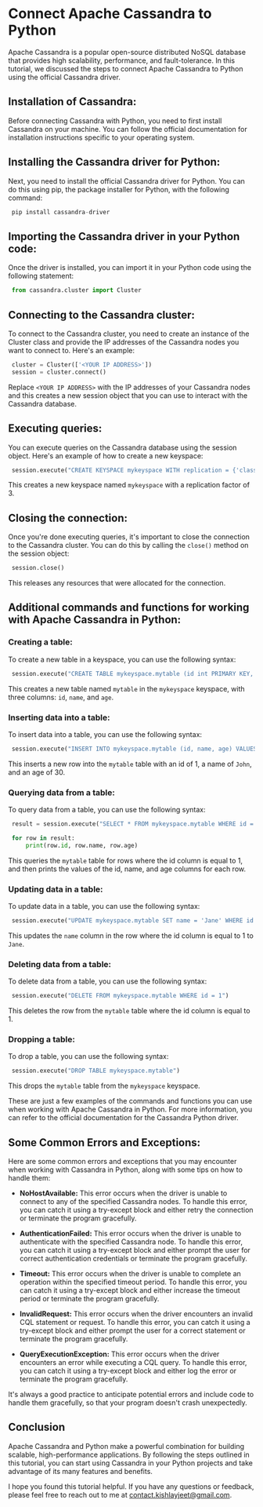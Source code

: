 # Connect Apache Cassandra to Python

Apache Cassandra is a popular open-source distributed NoSQL database that provides high scalability, performance, and fault-tolerance. In this tutorial, we discussed the steps to connect Apache Cassandra to Python using the official Cassandra driver.

## Installation of Cassandra:

Before connecting Cassandra with Python, you need to first install Cassandra on your machine. You can follow the official documentation for installation instructions specific to your operating system.

## Installing the Cassandra driver for Python:

Next, you need to install the official Cassandra driver for Python. You can do this using pip, the package installer for Python, with the following command:

```python
 pip install cassandra-driver
```

## Importing the Cassandra driver in your Python code:

Once the driver is installed, you can import it in your Python code using the following statement:

```python
 from cassandra.cluster import Cluster
```

## Connecting to the Cassandra cluster:

To connect to the Cassandra cluster, you need to create an instance of the Cluster class and provide the IP addresses of the Cassandra nodes you want to connect to. Here's an example:

```python
 cluster = Cluster(['<YOUR IP ADDRESS>'])
 session = cluster.connect()
```

Replace `<YOUR IP ADDRESS>` with the IP addresses of your Cassandra nodes and this creates a new session object that you can use to interact with the Cassandra database.

## Executing queries:

You can execute queries on the Cassandra database using the session object. Here's an example of how to create a new keyspace:

```python
 session.execute("CREATE KEYSPACE mykeyspace WITH replication = {'class':'SimpleStrategy', 'replication_factor' : 3}")
```

This creates a new keyspace named `mykeyspace` with a replication factor of 3.

## Closing the connection:

Once you're done executing queries, it's important to close the connection to the Cassandra cluster. You can do this by calling the `close()` method on the session object:

```python
 session.close()
```

This releases any resources that were allocated for the connection.

## Additional commands and functions for working with Apache Cassandra in Python:

### Creating a table:

To create a new table in a keyspace, you can use the following syntax:

```python
 session.execute("CREATE TABLE mykeyspace.mytable (id int PRIMARY KEY, name text, age int)")
```

This creates a new table named `mytable` in the `mykeyspace` keyspace, with three columns: `id`, `name`, and `age`.

### Inserting data into a table:

To insert data into a table, you can use the following syntax:

```python
 session.execute("INSERT INTO mykeyspace.mytable (id, name, age) VALUES (1, 'John', 30)")
```

This inserts a new row into the `mytable` table with an id of 1, a name of `John`, and an age of 30.

### Querying data from a table:

To query data from a table, you can use the following syntax:

```python
 result = session.execute("SELECT * FROM mykeyspace.mytable WHERE id = 1")

 for row in result:
     print(row.id, row.name, row.age)
```

This queries the `mytable` table for rows where the id column is equal to 1, and then prints the values of the id, name, and age columns for each row.

### Updating data in a table:

To update data in a table, you can use the following syntax:

```python
 session.execute("UPDATE mykeyspace.mytable SET name = 'Jane' WHERE id = 1")
```

This updates the `name` column in the row where the id column is equal to 1 to `Jane`.

### Deleting data from a table:

To delete data from a table, you can use the following syntax:

```python
 session.execute("DELETE FROM mykeyspace.mytable WHERE id = 1")
```

This deletes the row from the `mytable` table where the id column is equal to 1.

### Dropping a table:

To drop a table, you can use the following syntax:

```python
 session.execute("DROP TABLE mykeyspace.mytable")
```

This drops the `mytable` table from the `mykeyspace` keyspace.

These are just a few examples of the commands and functions you can use when working with Apache Cassandra in Python. For more information, you can refer to the official documentation for the Cassandra Python driver.

## Some Common Errors and Exceptions:

Here are some common errors and exceptions that you may encounter when working with Cassandra in Python, along with some tips on how to handle them:

- **NoHostAvailable:** This error occurs when the driver is unable to connect to any of the specified Cassandra nodes. To handle this error, you can catch it using a try-except block and either retry the connection or terminate the program gracefully.

- **AuthenticationFailed:** This error occurs when the driver is unable to authenticate with the specified Cassandra node. To handle this error, you can catch it using a try-except block and either prompt the user for correct authentication credentials or terminate the program gracefully.

- **Timeout:** This error occurs when the driver is unable to complete an operation within the specified timeout period. To handle this error, you can catch it using a try-except block and either increase the timeout period or terminate the program gracefully.

- **InvalidRequest:** This error occurs when the driver encounters an invalid CQL statement or request. To handle this error, you can catch it using a try-except block and either prompt the user for a correct statement or terminate the program gracefully.

- **QueryExecutionException:** This error occurs when the driver encounters an error while executing a CQL query. To handle this error, you can catch it using a try-except block and either log the error or terminate the program gracefully.

It's always a good practice to anticipate potential errors and include code to handle them gracefully, so that your program doesn't crash unexpectedly.

## Conclusion

Apache Cassandra and Python make a powerful combination for building scalable, high-performance applications. By following the steps outlined in this tutorial, you can start using Cassandra in your Python projects and take advantage of its many features and benefits.

I hope you found this tutorial helpful. If you have any questions or feedback, please feel free to reach out to me at contact.kishlayjeet@gmail.com.
